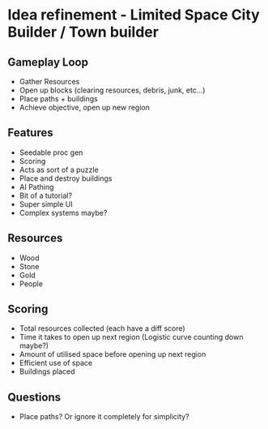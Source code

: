 # Idea refinement - Limited Space City Builder / Town builder

## Gameplay Loop
- Gather Resources
- Open up blocks (clearing resources, debris, junk, etc...)
- Place paths + buildings
- Achieve objective, open up new region

## Features
- Seedable proc gen
- Scoring
- Acts as sort of a puzzle
- Place and destroy buildings
- AI Pathing
- Bit of a tutorial?
- Super simple UI
- Complex systems maybe?

## Resources
- Wood
- Stone
- Gold
- People

## Scoring
- Total resources collected (each have a diff score)
- Time it takes to open up next region (Logistic curve counting down maybe?)
- Amount of utilised space before opening up next region
- Efficient use of space
- Buildings placed

## Questions
- Place paths? Or ignore it completely for simplicity?
